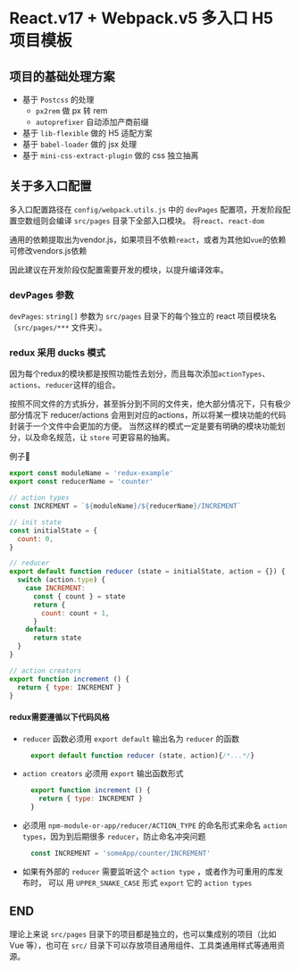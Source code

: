# React.v17 + Webpack.v5 多入口 H5 项目模板

## 项目的基础处理方案

- 基于 `Postcss` 的处理
  - `px2rem` 做 px 转 rem
  - `autoprefixer` 自动添加产商前缀
- 基于 `lib-flexible` 做的 H5 适配方案
- 基于 `babel-loader` 做的 jsx 处理
- 基于 `mini-css-extract-plugin` 做的 css 独立抽离

## 关于多入口配置

多入口配置路径在 `config/webpack.utils.js` 中的 `devPages` 配置项，开发阶段配置空数组则会编译 `src/pages` 目录下全部入口模块。 将`react`、`react-dom`

通用的依赖提取出为vendor.js，如果项目不依赖`react`，或者为其他如`vue`的依赖可修改vendors.js依赖

因此建议在开发阶段仅配置需要开发的模块，以提升编译效率。

### devPages 参数

`devPages`: `string[]` 参数为 `src/pages` 目录下的每个独立的 react 项目模块名（`src/pages/***` 文件夹）。

### redux 采用 ducks 模式

因为每个redux的模块都是按照功能性去划分，而且每次添加`actionTypes`、`actions`、`reducer`这样的组合。

按照不同文件的方式拆分，甚至拆分到不同的文件夹，绝大部分情况下，只有极少部分情况下 reducer/actions 会用到对应的actions，所以将某一模块功能的代码封装于一个文件中会更加的方便。
当然这样的模式一定是要有明确的模块功能划分，以及命名规范，让 `store` 可更容易的抽离。

例子🌰

```javascript
export const moduleName = 'redux-example'
export const reducerName = 'counter'

// action types
const INCREMENT = `${moduleName}/${reducerName}/INCREMENT`

// init state
const initialState = {
  count: 0,
}

// reducer
export default function reducer (state = initialState, action = {}) {
  switch (action.type) {
    case INCREMENT:
      const { count } = state
      return {
        count: count + 1,
      }
    default:
      return state
  }
}

// action creators
export function increment () {
  return { type: INCREMENT }
}

```

#### redux需要遵循以下代码风格

- `reducer` 函数必须用 `export default` 输出名为 `reducer` 的函数
  ```javascript
    export default function reducer (state, action){/*...*/}
  ```
- `action creators` 必须用 `export` 输出函数形式
  ```javascript
    export function increment () {
      return { type: INCREMENT }
    }
  ```
- 必须用 `npm-module-or-app/reducer/ACTION_TYPE` 的命名形式来命名 `action types`，因为到后期很多 `reducer`，防止命名冲突问题
  ```javascript
    const INCREMENT = 'someApp/counter/INCREMENT'
  ```

- 如果有外部的 `reducer` 需要监听这个 `action type` ，或者作为可重用的库发布时， 可以 用 `UPPER_SNAKE_CASE` 形式 `export` 它的 `action types`

## END

理论上来说 `src/pages` 目录下的项目都是独立的，也可以集成别的项目（比如 Vue 等），也可在 `src/` 目录下可以存放项目通用组件、工具类通用样式等通用资源。

